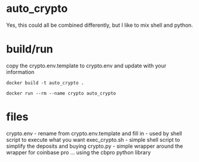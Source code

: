 # auto_crypto

Yes, this could all be combined differently, but I like to mix shell and python.

# build/run
copy the crypto.env.template to crypto.env and update with your information

```
docker build -t auto_crypto .
```

```
docker run --rm --name crypto auto_crypto
```

# files

crypto.env - rename from crypto.env.template and fill in - used by shell script to execute what you want
exec_crypto.sh - simple shell script to simplify the deposits and buying
crypto.py - simple wrapper around the wrapper for coinbase pro ... using the cbpro python library

